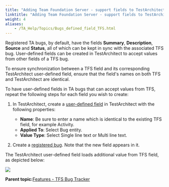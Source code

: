 ```yaml
--- 
title: "Adding Team Foundation Server - support fields to TestArchitect"
linktitle: "Adding Team Foundation Server - support fields to TestArchitect"
weight: 4
aliases: 
    - /TA_Help/Topics/Bugs_defined_field_TFS.html
---
```


Registered TA bugs, by default, have the fields **Summary**, **Description**, **Source** and **Status**, all of which can be kept in sync with the associated TFS bug. User-defined fields can be created in TestArchitect to accept values from other fields of a TFS bug.

To ensure synchronization between a TFS field and its corresponding TestArchitect user-defined field, ensure that the field's names on both TFS and TestArchitect are identical.

To have user-defined fields in TA bugs that can accept values from TFS, repeat the following steps for each field you wish to create:

1.  In TestArchitect, create a [user-defined field](/TA_Administration/Topics/User_defined_fields_create.html) in TestArchitect with the following properties:

    -   **Name**: Be sure to enter a name which is identical to the existing TFS field, for example Activity.
    -   **Applied To**: Select Bug entity.
    -   **Value Type**: Select Single line text or Multi line text.
2.  Create a [registered bug](/TA_Help/Topics/ug_TFS_BugTracker_creatingTAbugs.html#). Note that the new field appears in it.


The TestArchitect user-defined field loads additional value from TFS field, as depicted below:

![](/images//Images/Bug_user_define_fields_TFS.png)

**Parent topic:**[Features - TFS Bug Tracker](/TA_Help/Topics/ug_TFS_BugTracker_features.html)

